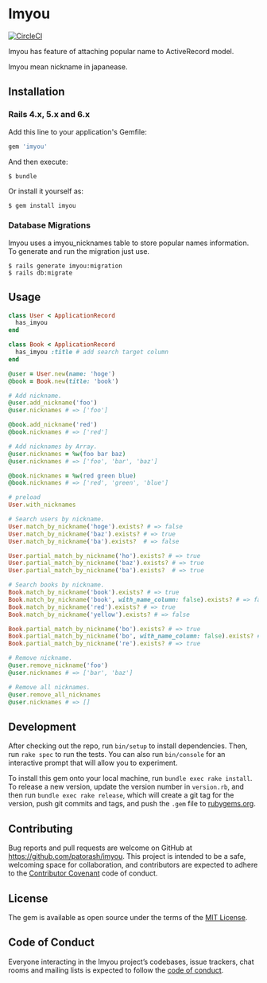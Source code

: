 # Imyou

[![CircleCI](https://circleci.com/gh/patorash/imyou.svg?style=svg)](https://circleci.com/gh/patorash/imyou)

Imyou has feature of attaching popular name to ActiveRecord model.

Imyou mean nickname in japanease.

## Installation

### Rails 4.x, 5.x and 6.x

Add this line to your application's Gemfile:

```ruby
gem 'imyou'
```

And then execute:

    $ bundle

Or install it yourself as:

    $ gem install imyou

### Database Migrations

Imyou uses a imyou_nicknames table to store popular names information.
To generate and run the migration just use.

    $ rails generate imyou:migration
    $ rails db:migrate

## Usage

```ruby
class User < ApplicationRecord
  has_imyou 
end

class Book < ApplicationRecord
  has_imyou :title # add search target column
end

@user = User.new(name: 'hoge')
@book = Book.new(title: 'book')

# Add nickname.
@user.add_nickname('foo')
@user.nicknames # => ['foo']

@book.add_nickname('red')
@book.nicknames # => ['red']

# Add nicknames by Array.
@user.nicknames = %w(foo bar baz)
@user.nicknames # => ['foo', 'bar', 'baz']

@book.nicknames = %w(red green blue)
@book.nicknames # => ['red', 'green', 'blue']

# preload
User.with_nicknames

# Search users by nickname.
User.match_by_nickname('hoge').exists? # => false
User.match_by_nickname('baz').exists? # => true
User.match_by_nickname('ba').exists?  # => false

User.partial_match_by_nickname('ho').exists? # => true
User.partial_match_by_nickname('baz').exists? # => true
User.partial_match_by_nickname('ba').exists?  # => true

# Search books by nickname.
Book.match_by_nickname('book').exists? # => true 
Book.match_by_nickname('book', with_name_column: false).exists? # => false 
Book.match_by_nickname('red').exists? # => true 
Book.match_by_nickname('yellow').exists? # => false 

Book.partial_match_by_nickname('bo').exists? # => true 
Book.partial_match_by_nickname('bo', with_name_column: false).exists? # => false 
Book.partial_match_by_nickname('re').exists? # => true 

# Remove nickname.
@user.remove_nickname('foo')
@user.nicknames # => ['bar', 'baz']

# Remove all nicknames.
@user.remove_all_nicknames
@user.nicknames # => []
```


## Development

After checking out the repo, run `bin/setup` to install dependencies. Then, run `rake spec` to run the tests. You can also run `bin/console` for an interactive prompt that will allow you to experiment.

To install this gem onto your local machine, run `bundle exec rake install`. To release a new version, update the version number in `version.rb`, and then run `bundle exec rake release`, which will create a git tag for the version, push git commits and tags, and push the `.gem` file to [rubygems.org](https://rubygems.org).

## Contributing

Bug reports and pull requests are welcome on GitHub at https://github.com/patorash/imyou. This project is intended to be a safe, welcoming space for collaboration, and contributors are expected to adhere to the [Contributor Covenant](http://contributor-covenant.org) code of conduct.

## License

The gem is available as open source under the terms of the [MIT License](https://opensource.org/licenses/MIT).

## Code of Conduct

Everyone interacting in the Imyou project’s codebases, issue trackers, chat rooms and mailing lists is expected to follow the [code of conduct](https://github.com/[USERNAME]/imyou/blob/master/CODE_OF_CONDUCT.md).
